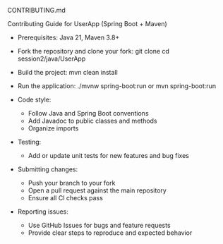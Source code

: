 CONTRIBUTING.md

Contributing Guide for UserApp (Spring Boot + Maven)

- Prerequisites: Java 21, Maven 3.8+
- Fork the repository and clone your fork:
  git clone <your-fork-url>
  cd session2/java/UserApp

- Build the project:
  mvn clean install

- Run the application:
  ./mvnw spring-boot:run
  or
  mvn spring-boot:run

- Code style:
  - Follow Java and Spring Boot conventions
  - Add Javadoc to public classes and methods
  - Organize imports

- Testing:
  - Add or update unit tests for new features and bug fixes

- Submitting changes:
  - Push your branch to your fork
  - Open a pull request against the main repository
  - Ensure all CI checks pass

- Reporting issues:
  - Use GitHub Issues for bugs and feature requests
  - Provide clear steps to reproduce and expected behavior
  